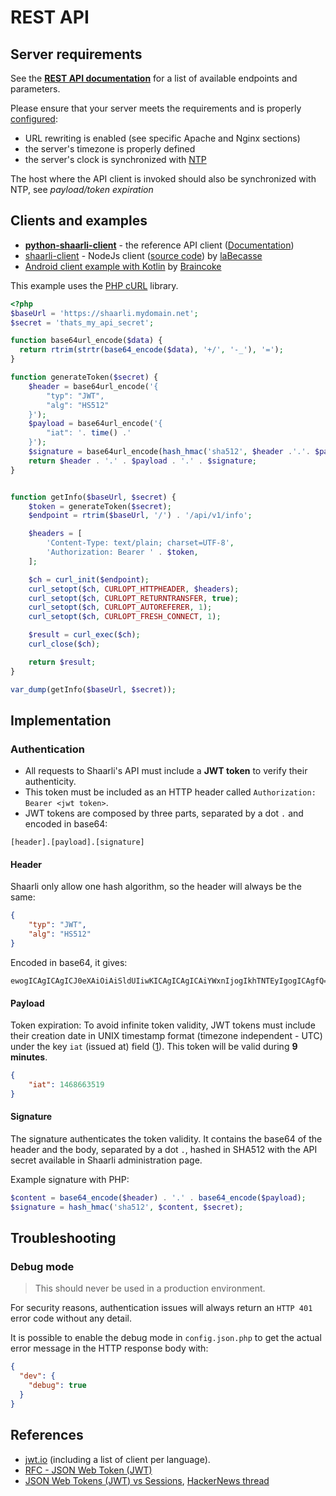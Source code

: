 # REST API

## Server requirements

See the **[REST API documentation](https://shaarli.github.io/api-documentation/)** for a list of available endpoints and parameters.

Please ensure that your server meets the requirements and is properly [configured](Server-configuration.md):

- URL rewriting is enabled (see specific Apache and Nginx sections)
- the server's timezone is properly defined
- the server's clock is synchronized with [NTP](https://en.wikipedia.org/wiki/Network_Time_Protocol)

The host where the API client is invoked should also be synchronized with NTP, see _payload/token expiration_


## Clients and examples

- **[python-shaarli-client](https://github.com/shaarli/python-shaarli-client)** - the reference API client ([Documentation](https://python-shaarli-client.readthedocs.io/en/latest/))
- [shaarli-client](https://www.npmjs.com/package/shaarli-client) - NodeJs client ([source code](https://github.com/laBecasse/shaarli-client)) by [laBecasse](https://github.com/laBecasse)
- [Android client example with Kotlin](https://gitlab.com/-/snippets/1665808) by [Braincoke](https://github.com/Braincoke)


This example uses the [PHP cURL](https://www.php.net/manual/en/book.curl.php) library.

```php
<?php
$baseUrl = 'https://shaarli.mydomain.net';
$secret = 'thats_my_api_secret';

function base64url_encode($data) {
  return rtrim(strtr(base64_encode($data), '+/', '-_'), '=');
}

function generateToken($secret) {
    $header = base64url_encode('{
        "typ": "JWT",
        "alg": "HS512"
    }');
    $payload = base64url_encode('{
        "iat": '. time() .'
    }');
    $signature = base64url_encode(hash_hmac('sha512', $header .'.'. $payload , $secret, true));
    return $header . '.' . $payload . '.' . $signature;
}


function getInfo($baseUrl, $secret) {
    $token = generateToken($secret);
    $endpoint = rtrim($baseUrl, '/') . '/api/v1/info';

    $headers = [
        'Content-Type: text/plain; charset=UTF-8',
        'Authorization: Bearer ' . $token,
    ];

    $ch = curl_init($endpoint);
    curl_setopt($ch, CURLOPT_HTTPHEADER, $headers);
    curl_setopt($ch, CURLOPT_RETURNTRANSFER, true);
    curl_setopt($ch, CURLOPT_AUTOREFERER, 1);
    curl_setopt($ch, CURLOPT_FRESH_CONNECT, 1);

    $result = curl_exec($ch);
    curl_close($ch);

    return $result;
}

var_dump(getInfo($baseUrl, $secret));
```

## Implementation

### Authentication

- All requests to Shaarli's API must include a **JWT token** to verify their authenticity.
- This token must be included as an HTTP header called `Authorization: Bearer <jwt token>`.
- JWT tokens are composed by three parts, separated by a dot `.` and encoded in base64:

```
[header].[payload].[signature]
```

#### Header

Shaarli only allow one hash algorithm, so the header will always be the same:

```json
{
    "typ": "JWT",
    "alg": "HS512"
}
```

Encoded in base64, it gives:

```
ewogICAgICAgICJ0eXAiOiAiSldUIiwKICAgICAgICAiYWxnIjogIkhTNTEyIgogICAgfQ==
```

#### Payload

Token expiration: To avoid infinite token validity, JWT tokens must include their creation date in UNIX timestamp format (timezone independent - UTC) under the key `iat` (issued at) field ([1](https://datatracker.ietf.org/doc/html/rfc7519)). This token will be valid during **9 minutes**.

```json
{
    "iat": 1468663519
}
```

#### Signature

The signature authenticates the token validity. It contains the base64 of the header and the body, separated by a dot `.`, hashed in SHA512 with the API secret available in Shaarli administration page.

Example signature with PHP:

```php
$content = base64_encode($header) . '.' . base64_encode($payload);
$signature = hash_hmac('sha512', $content, $secret);
```


## Troubleshooting

### Debug mode

> This should never be used in a production environment.

For security reasons, authentication issues will always return an `HTTP 401` error code without any detail.

It is possible to enable the debug mode in `config.json.php` 
to get the actual error message in the HTTP response body with:

```json
{
  "dev": {
    "debug": true
  }
}
```

## References

- [jwt.io](https://jwt.io) (including a list of client per language).
- [RFC - JSON Web Token (JWT)](https://datatracker.ietf.org/doc/html/rfc7519)
- [JSON Web Tokens (JWT) vs Sessions](https://float-middle.com/json-web-tokens-jwt-vs-sessions/), [HackerNews thread](https://news.ycombinator.com/item?id=11929267)





